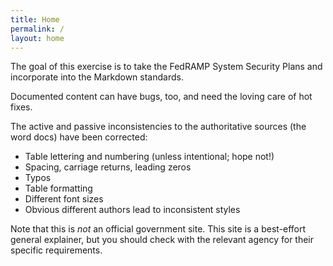 ```yaml
---
title: Home
permalink: /
layout: home
---
```


<!-- <center><img src="/assets/images/aidan.jpg" alt="Aidan Feldman's Face" width="319"/></center> -->

The goal of this exercise is to take the FedRAMP System Security Plans and incorporate into the Markdown standards.

Documented content can have bugs, too, and need the loving care of hot fixes.

The active and passive inconsistencies to the authoritative sources (the word docs) have been corrected:

  * Table lettering and numbering (unless intentional; hope not!)
  * Spacing, carriage returns, leading zeros
  * Typos
  * Table formatting
  * Different font sizes
  * Obvious different authors lead to inconsistent styles

Note that this is _not_ an official government site. This site is a best-effort general explainer, but you should check with the relevant agency for their specific requirements.
